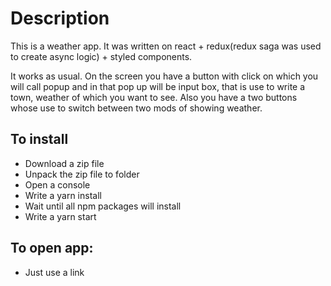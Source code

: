 # Description

This is a weather app. It was written on react + redux(redux saga was used to create async logic) + styled components.

It works as usual. On the screen you have a button with click on which you will call popup and in that pop up will be input box, that is use to write a town, weather of which you want to see. Also you have a two buttons whose use to switch between two mods of showing weather.

## To install

- Download a zip file
- Unpack the zip file to folder
- Open a console
- Write a yarn install
- Wait until all npm packages will install
- Write a yarn start

## To open app:

- Just use a link
